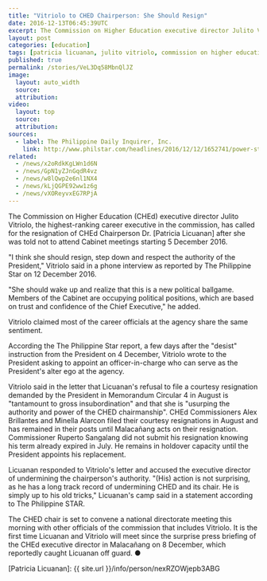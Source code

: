 ```yaml
---
title: "Vitriolo to CHED Chairperson: She Should Resign"
date: 2016-12-13T06:45:39UTC
excerpt: The Commission on Higher Education executive director Julito Vitriolo has called for the resignation of CHED Chairperson Dr. Patricia Licuanan after she was told not to attend Cabinet meetings starting 5 December 2016.
layout: post
categories: [education]
tags: [patricia licuanan, julito vitriolo, commission on higher education, ched]
published: true
permalink: /stories/VeL3Dq58MbnQlJZ
image:
  layout: auto_width
  source: 
  attribution: 
video:
  layout: top
  source: 
  attribution: 
sources:
  - label: The Philippine Daily Inquirer, Inc.
    link: http://www.philstar.com/headlines/2016/12/12/1652741/power-struggle-looms-ched
related:
  - /news/x2oRdkKgLWn1d6N
  - /news/GpN1yZJnGqdR4vz
  - /news/w8lQwp2e6nl1NX4
  - /news/kLjQGPE92ww1z6g
  - /news/vXOReyvxEG7RPjA
---
```


The Commission on Higher Education (CHEd) executive director Julito Vitriolo, the highest-ranking career executive in the commission, has called for the resignation of CHEd Chairperson Dr. [Patricia Licuanan] after she was told not to attend Cabinet meetings starting 5 December 2016.

"I think she should resign, step down and respect the authority of the President," Vitriolo said in a phone interview as reported by The Philippine Star on 12 December 2016.

"She should wake up and realize that this is a new political ballgame. Members of the Cabinet are occupying political positions, which are based on trust and confidence of the Chief Executive," he added.

Vitriolo claimed most of the career officials at the agency share the same sentiment.

According the The Philippine Star report, a few days after the "desist" instruction from the President on 4 December, Vitriolo wrote to the President asking to appoint an officer-in-charge who can serve as the President's alter ego at the agency.

Vitriolo said in the letter that Licuanan's refusal to file a courtesy resignation demanded by the President in Memorandum Circular 4 in August is "tantamount to gross insubordination" and that she is "usurping the authority and power of the CHED chairmanship".
CHEd Commissioners Alex Brillantes and Minella Alarcon filed their courtesy resignations in August and has remained in their posts until Malacañang acts on their resignation. Commissioner Ruperto Sangalang did not submit his resignation knowing his term already expired in July. He remains in holdover capacity until the President appoints his replacement.

Licuanan responded to Vitriolo's letter and accused the executive director of undermining the chairperson's authority.
"(His) action is not surprising, as he has a long track record of undermining CHED and its chair. He is simply up to his old tricks," Licuanan's camp said in a statement according to The Philippine STAR.

The CHED chair is set to convene a national directorate meeting this morning with other officials of the commission that includes Vitriolo.
It is the first time Licuanan and Vitriolo will meet since the surprise press briefing of the CHEd executive director in Malacañang on 8 December, which reportedly caught Licuanan off guard.
&#x25cf;

[Patricia Licuanan]: {{ site.url }}/info/person/nexRZOWjepb3ABG
